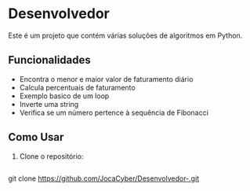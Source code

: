 # Desenvolvedor 

Este é um projeto que contém várias soluções de algoritmos em Python.

## Funcionalidades
- Encontra o menor e maior valor de faturamento diário
- Calcula percentuais de faturamento
- Exemplo basico de um loop
- Inverte uma string
- Verifica se um número pertence à sequência de Fibonacci

## Como Usar

1. Clone o repositório:
   ```bash
  git clone https://github.com/JocaCyber/Desenvolvedor-.git
